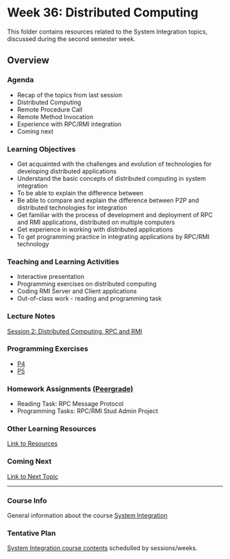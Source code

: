 # Week 36: Distributed Computing
This folder contains resources related to the System Integration topics, discussed during the second semester week.	
<h2>Overview</h2>
<h3>Agenda</h3>
<ul>
	<li>Recap of the topics from last session</li>
	<li>Distributed Computing</li>
	<li>Remote Procedure Call</li>
	<li>Remote Method Invocation</li>
	<li>Experience with RPC/RMI integration</li>
	<li>Coming next</li>
</ul>	

<h3>Learning Objectives</h3>
<ul>
	<li>Get acquainted with the challenges and evolution of technologies for developing distributed applications</li>
	<li>Understand the basic concepts of distributed computing in system integration</li>
	<li>To be able to explain the difference between</li>
	<li>Be able to compare and explain the difference between P2P and distributed technologies for integration</li>
	<li>Get familiar with the process of development and deployment of RPC and RMI applications, distributed on multiple computers</li>
	<li>Get experience in working with distributed applications</li>
	<li>To get programming practice in integrating applications by RPC/RMI technology</li>	
</ul>
  
<h3>Teaching and Learning Activities</h3>
<ul>
	<li>Interactive presentation</li>
	<li>Programming exercises on distributed computing</li>
	<li>Coding RMI Server and Client applications</li>
	<li>Out-of-class work - reading and programming task </li>
</ul>
 
<h3>Lecture Notes</h3>
  	<a href="https://cphbusiness.mrooms.net/pluginfile.php/277596/mod_resource/content/1/RPCRMI.pdf">Session 2: Distributed Computing, RPC and RMI</a>
  
<h3>Programming Exercises</h3>
<ul>
	<li><a href="https://datsoftlyngby.github.io/soft2019fall-si/Sessions/Week36/Class%20Exercises#P4-RMI"> P4</a></li> 
	<li><a href="https://datsoftlyngby.github.io/soft2019fall-si/Sessions/Week36/Class%20Exercises#P5-RMIDB">P5</a></li> 
</ul>
      
<h3>Homework Assignments <a href="https://app.peergrade.io/teacher/courses/cad8c537-e32d-4552-b083-27aa02dfe9e6/assignments"> (Peergrade) </a> </h3>
<ul>
	<li>Reading Task: RPC Message Protocol</li>
	<li>Programming Tasks: RPC/RMI Stud Admin Project</li>
</ul>	
	
<h3>Other Learning Resources</h3>
<a href="https://datsoftlyngby.github.io/soft2019fall-si/Sessions/Week36/Resources/">Link to Resources</a>

<h3>Coming Next</h3>
<a href="https://datsoftlyngby.github.io/soft2019fall-si/Sessions/Week37/">Link to Next Topic</a>
<hr>
<h3>Course Info</h3>
General information about the course <a href="https://datsoftlyngby.github.io/soft2019fall/SI/course-info.html"> System Integration</a>
<h3>Tentative Plan</h3>
<a href="https://datsoftlyngby.github.io/soft2019fall-si/Info/tentative-plan">System Integration course contents</a> schedulled by sessions/weeks.</a>
